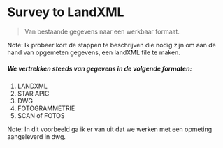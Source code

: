# Survey to LandXML

> Van bestaande gegevens naar een werkbaar formaat.

Note:
Ik probeer kort de stappen te beschrijven die nodig zijn om aan de hand van opgemeten gegevens, een landXML file te maken.

<!--s-->

##### We vertrekken steeds van <b>gegevens</b> in de volgende formaten:

1.  LANDXML
2.  STAR APIC
3.  DWG
4.  FOTOGRAMMETRIE
5.  SCAN of FOTOS

Note:
In dit voorbeeld ga ik er van uit dat we werken met een opmeting aangeleverd in dwg.

<!--s-->
